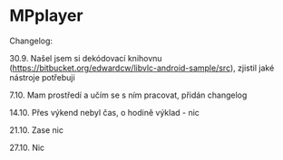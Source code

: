 MPplayer
========


Changelog:

30.9. Našel jsem si dekódovací knihovnu (https://bitbucket.org/edwardcw/libvlc-android-sample/src), zjistil jaké nástroje       potřebuji

7.10. Mam prostředí a učím se s ním pracovat, přidán changelog

14.10. Přes výkend nebyl čas, o hodině výklad - nic

21.10. Zase nic

27.10. Nic
